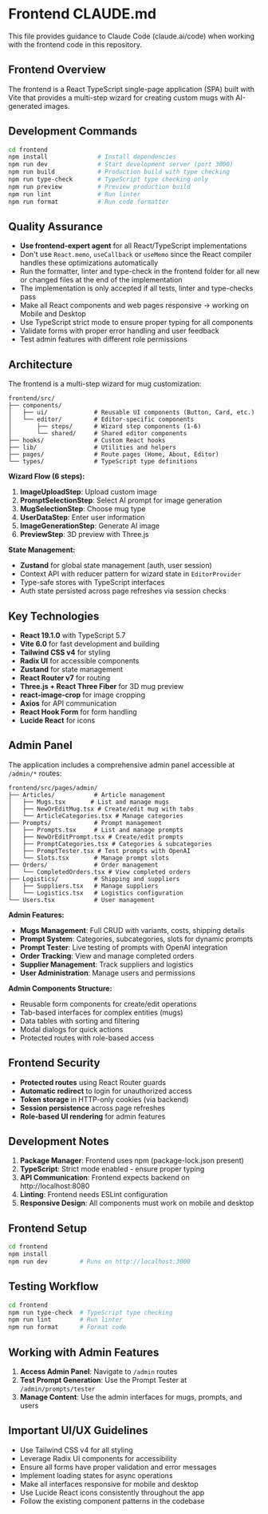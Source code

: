 # Frontend CLAUDE.md

This file provides guidance to Claude Code (claude.ai/code) when working with the frontend code in this repository.

## Frontend Overview

The frontend is a React TypeScript single-page application (SPA) built with Vite that provides a multi-step wizard for creating custom mugs with AI-generated images.

## Development Commands

```bash
cd frontend
npm install              # Install dependencies
npm run dev              # Start development server (port 3000)
npm run build            # Production build with type checking
npm run type-check       # TypeScript type checking only
npm run preview          # Preview production build
npm run lint             # Run linter
npm run format           # Run code formatter
```

## Quality Assurance

- **Use frontend-expert agent** for all React/TypeScript implementations
- Don't use `React.memo`, `useCallback` or `useMemo` since the React compiler handles these optimizations automatically
- Run the formatter, linter and type-check in the frontend folder for all new or changed files at the end of the implementation
- The implementation is only accepted if all tests, linter and type-checks pass
- Make all React components and web pages responsive → working on Mobile and Desktop
- Use TypeScript strict mode to ensure proper typing for all components
- Validate forms with proper error handling and user feedback
- Test admin features with different role permissions

## Architecture

The frontend is a multi-step wizard for mug customization:

```
frontend/src/
├── components/
│   ├── ui/             # Reusable UI components (Button, Card, etc.)
│   └── editor/         # Editor-specific components
│       ├── steps/      # Wizard step components (1-6)
│       └── shared/     # Shared editor components
├── hooks/              # Custom React hooks
├── lib/                # Utilities and helpers
├── pages/              # Route pages (Home, About, Editor)
└── types/              # TypeScript type definitions
```

**Wizard Flow (6 steps):**
1. **ImageUploadStep**: Upload custom image
2. **PromptSelectionStep**: Select AI prompt for image generation
3. **MugSelectionStep**: Choose mug type
4. **UserDataStep**: Enter user information
5. **ImageGenerationStep**: Generate AI image
6. **PreviewStep**: 3D preview with Three.js

**State Management:**
- **Zustand** for global state management (auth, user session)
- Context API with reducer pattern for wizard state in `EditorProvider`
- Type-safe stores with TypeScript interfaces
- Auth state persisted across page refreshes via session checks

## Key Technologies

- **React 19.1.0** with TypeScript 5.7
- **Vite 6.0** for fast development and building
- **Tailwind CSS v4** for styling
- **Radix UI** for accessible components
- **Zustand** for state management
- **React Router v7** for routing
- **Three.js + React Three Fiber** for 3D mug preview
- **react-image-crop** for image cropping
- **Axios** for API communication
- **React Hook Form** for form handling
- **Lucide React** for icons

## Admin Panel

The application includes a comprehensive admin panel accessible at `/admin/*` routes:

```
frontend/src/pages/admin/
├── Articles/           # Article management
│   ├── Mugs.tsx       # List and manage mugs
│   ├── NewOrEditMug.tsx # Create/edit mug with tabs
│   └── ArticleCategories.tsx # Manage categories
├── Prompts/            # Prompt management
│   ├── Prompts.tsx     # List and manage prompts
│   ├── NewOrEditPrompt.tsx # Create/edit prompts
│   ├── PromptCategories.tsx # Categories & subcategories
│   ├── PromptTester.tsx # Test prompts with OpenAI
│   └── Slots.tsx       # Manage prompt slots
├── Orders/             # Order management
│   └── CompletedOrders.tsx # View completed orders
├── Logistics/          # Shipping and suppliers
│   ├── Suppliers.tsx   # Manage suppliers
│   └── Logistics.tsx   # Logistics configuration
└── Users.tsx           # User management
```

**Admin Features:**
- **Mugs Management**: Full CRUD with variants, costs, shipping details
- **Prompt System**: Categories, subcategories, slots for dynamic prompts
- **Prompt Tester**: Live testing of prompts with OpenAI integration
- **Order Tracking**: View and manage completed orders
- **Supplier Management**: Track suppliers and logistics
- **User Administration**: Manage users and permissions

**Admin Components Structure:**
- Reusable form components for create/edit operations
- Tab-based interfaces for complex entities (mugs)
- Data tables with sorting and filtering
- Modal dialogs for quick actions
- Protected routes with role-based access

## Frontend Security

- **Protected routes** using React Router guards
- **Automatic redirect** to login for unauthorized access
- **Token storage** in HTTP-only cookies (via backend)
- **Session persistence** across page refreshes
- **Role-based UI rendering** for admin features

## Development Notes

1. **Package Manager**: Frontend uses npm (package-lock.json present)
2. **TypeScript**: Strict mode enabled - ensure proper typing
3. **API Communication**: Frontend expects backend on http://localhost:8080
4. **Linting**: Frontend needs ESLint configuration
5. **Responsive Design**: All components must work on mobile and desktop

## Frontend Setup

```bash
cd frontend
npm install
npm run dev         # Runs on http://localhost:3000
```

## Testing Workflow

```bash
cd frontend
npm run type-check  # TypeScript type checking
npm run lint        # Run linter
npm run format      # Format code
```

## Working with Admin Features

1. **Access Admin Panel**: Navigate to `/admin` routes
2. **Test Prompt Generation**: Use the Prompt Tester at `/admin/prompts/tester`
3. **Manage Content**: Use the admin interfaces for mugs, prompts, and users

## Important UI/UX Guidelines

- Use Tailwind CSS v4 for all styling
- Leverage Radix UI components for accessibility
- Ensure all forms have proper validation and error messages
- Implement loading states for async operations
- Make all interfaces responsive for mobile and desktop
- Use Lucide React icons consistently throughout the app
- Follow the existing component patterns in the codebase